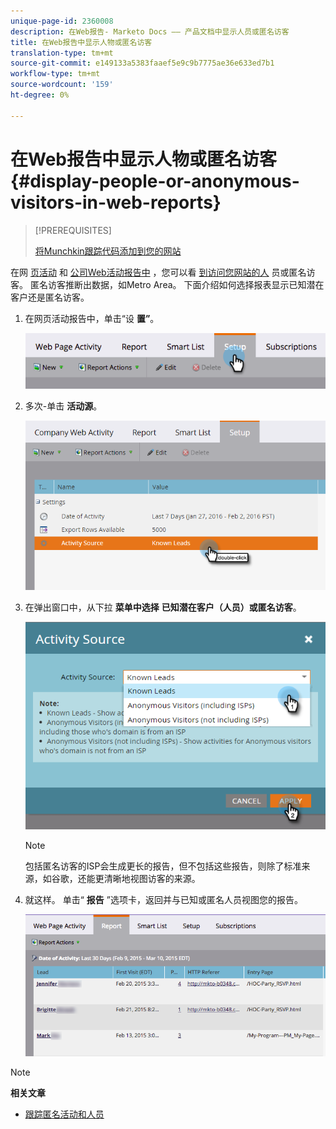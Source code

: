 ```yaml
---
unique-page-id: 2360008
description: 在Web报告- Marketo Docs —— 产品文档中显示人员或匿名访客
title: 在Web报告中显示人物或匿名访客
translation-type: tm+mt
source-git-commit: e149133a5383faaef5e9c9b7775ae36e633ed7b1
workflow-type: tm+mt
source-wordcount: '159'
ht-degree: 0%

---
```



# 在Web报告中显示人物或匿名访客 {#display-people-or-anonymous-visitors-in-web-reports}

>[!PREREQUISITES]
>
>[将Munchkin跟踪代码添加到您的网站](../../../../product-docs/administration/additional-integrations/add-munchkin-tracking-code-to-your-website.md)

在网 [页活动](../../../../product-docs/reporting/basic-reporting/report-types/web-page-activity-report.md) 和 [公司Web活动报告中](../../../../product-docs/reporting/basic-reporting/report-types/company-web-activity-report.md) ，您可以看 [到访问您网站的人](../../../../product-docs/core-marketo-concepts/smart-lists-and-static-lists/managing-people-in-smart-lists/understanding-anonymous-activity-and-people.md) 员或匿名访客。 匿名访客推断出数据，如Metro Area。  下面介绍如何选择报表显示已知潜在客户还是匿名访客。

1. 在网页活动报告中，单击“设 **置”**。

   ![](assets/image2015-3-10-11-3a43-3a13.png)

1. 多次-单击 **活动源**。

   ![](assets/image2016-2-2-14-3a5-3a59.png)

1. 在弹出窗口中，从下拉 **菜单中选择** **已知潜在客户（人员）或匿名访客**。

   ![](assets/image2016-2-2-14-3a7-3a8.png)

   >[!NOTE]
   >
   >包括匿名访客的ISP会生成更长的报告，但不包括这些报告，则除了标准来源，如谷歌，还能更清晰地视图访客的来源。

1. 就这样。 单击“ **报告** ”选项卡，返回并与已知或匿名人员视图您的报告。

   ![](assets/image2015-3-10-11-3a48-3a36.png)

>[!NOTE]
>
>**相关文章**
>
>* [跟踪匿名活动和人员](tracking-anonymous-activity-and-people.md)

>



